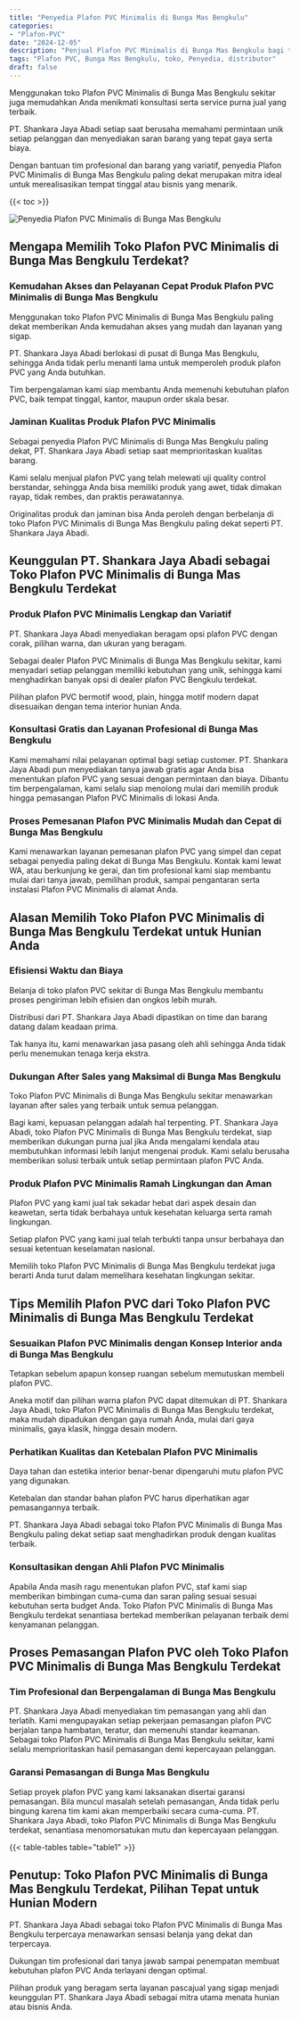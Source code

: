 ```yaml
---
title: "Penyedia Plafon PVC Minimalis di Bunga Mas Bengkulu"
categories: 
- "Plafon-PVC"
date: "2024-12-05"
description: "Penjual Plafon PVC Minimalis di Bunga Mas Bengkulu bagi tempat tinggal, office, dan gerai. Material terbaik, pilihan motif, variasi warna modern, dengan jasa instalasi dikerjakan oleh tenaga ahli berpengalaman dan jaminan resmi!|Servis distribusi Plafon PVC Minimalis di Bunga Mas Bengkulu untuk kebutuhan tempat tinggal, office, atau ritel, beserta produk berkualitas dan instalasi oleh teknisi profesional serta jaminan resmi.|Pilihan Plafon PVC Minimalis di Bunga Mas Bengkulu yang andal untuk rumah, office, dan gerai, bersama plafon unggulan dan instalasi oleh tim berpengalaman serta kepastian resmi.|Penjualan Plafon PVC Minimalis di Bunga Mas Bengkulu untuk tempat tinggal, office, serta gerai, beserta produk terbaik dan penempatan dikerjakan oleh tim ahli, dilengkapi dengan jaminan resmi.}"
tags: "Plafon PVC, Bunga Mas Bengkulu, toko, Penyedia, distributor"
draft: false
---
```


Menggunakan toko Plafon PVC Minimalis di Bunga Mas Bengkulu sekitar juga memudahkan Anda menikmati konsultasi serta service purna jual yang terbaik.

PT. Shankara Jaya Abadi setiap saat berusaha memahami permintaan unik setiap pelanggan dan menyediakan saran barang yang tepat gaya serta biaya.

Dengan bantuan tim profesional dan barang yang variatif, penyedia Plafon PVC Minimalis di Bunga Mas Bengkulu paling dekat merupakan mitra ideal untuk merealisasikan tempat tinggal atau bisnis yang menarik.

{{< toc >}}

![Penyedia Plafon PVC Minimalis di Bunga Mas Bengkulu](/images/Plafon-PVC/Penyedia-Plafon-PVC-Minimalis-di-Bunga-Mas-Bengkulu.png)


## Mengapa Memilih Toko Plafon PVC Minimalis di Bunga Mas Bengkulu Terdekat?

### Kemudahan Akses dan Pelayanan Cepat Produk Plafon PVC Minimalis di Bunga Mas Bengkulu

Menggunakan toko Plafon PVC Minimalis di Bunga Mas Bengkulu paling dekat memberikan Anda kemudahan akses yang mudah dan layanan yang sigap.

PT. Shankara Jaya Abadi berlokasi di pusat di Bunga Mas Bengkulu, sehingga Anda tidak perlu menanti lama untuk memperoleh produk plafon PVC yang Anda butuhkan.

Tim berpengalaman kami siap membantu Anda memenuhi kebutuhan plafon PVC, baik tempat tinggal, kantor, maupun order skala besar.

### Jaminan Kualitas Produk Plafon PVC Minimalis

Sebagai penyedia Plafon PVC Minimalis di Bunga Mas Bengkulu paling dekat, PT. Shankara Jaya Abadi setiap saat memprioritaskan kualitas barang.

Kami selalu menjual plafon PVC yang telah melewati uji quality control berstandar, sehingga Anda bisa memiliki produk yang awet, tidak dimakan rayap, tidak rembes, dan praktis perawatannya.

Originalitas produk dan jaminan bisa Anda peroleh dengan berbelanja di toko Plafon PVC Minimalis di Bunga Mas Bengkulu paling dekat seperti PT. Shankara Jaya Abadi.

## Keunggulan PT. Shankara Jaya Abadi sebagai Toko Plafon PVC Minimalis di Bunga Mas Bengkulu Terdekat

### Produk Plafon PVC Minimalis Lengkap dan Variatif

PT. Shankara Jaya Abadi menyediakan beragam opsi plafon PVC dengan corak, pilihan warna, dan ukuran yang beragam.

Sebagai dealer Plafon PVC Minimalis di Bunga Mas Bengkulu sekitar, kami menyadari setiap pelanggan memiliki kebutuhan yang unik, sehingga kami menghadirkan banyak opsi di dealer plafon PVC Bengkulu terdekat.

Pilihan plafon PVC bermotif wood, plain, hingga motif modern dapat disesuaikan dengan tema interior hunian Anda.

### Konsultasi Gratis dan Layanan Profesional di Bunga Mas Bengkulu

Kami memahami nilai pelayanan optimal bagi setiap customer. PT. Shankara Jaya Abadi pun menyediakan tanya jawab gratis agar Anda bisa menentukan plafon PVC yang sesuai dengan permintaan dan biaya. Dibantu tim berpengalaman, kami selalu siap menolong mulai dari memilih produk hingga pemasangan Plafon PVC Minimalis di lokasi Anda.

### Proses Pemesanan Plafon PVC Minimalis Mudah dan Cepat di Bunga Mas Bengkulu

Kami menawarkan layanan pemesanan plafon PVC yang simpel dan cepat sebagai penyedia paling dekat di Bunga Mas Bengkulu. Kontak kami lewat WA, atau berkunjung ke gerai, dan tim profesional kami siap membantu mulai dari tanya jawab, pemilihan produk, sampai pengantaran serta instalasi Plafon PVC Minimalis di alamat Anda.

## Alasan Memilih Toko Plafon PVC Minimalis di Bunga Mas Bengkulu Terdekat untuk Hunian Anda

### Efisiensi Waktu dan Biaya

Belanja di toko plafon PVC sekitar di Bunga Mas Bengkulu membantu proses pengiriman lebih efisien dan ongkos lebih murah.

Distribusi dari PT. Shankara Jaya Abadi dipastikan on time dan barang datang dalam keadaan prima.

Tak hanya itu, kami menawarkan jasa pasang oleh ahli sehingga Anda tidak perlu menemukan tenaga kerja ekstra.

### Dukungan After Sales yang Maksimal di Bunga Mas Bengkulu

Toko Plafon PVC Minimalis di Bunga Mas Bengkulu sekitar menawarkan layanan after sales yang terbaik untuk semua pelanggan.

Bagi kami, kepuasan pelanggan adalah hal terpenting. PT. Shankara Jaya Abadi, toko Plafon PVC Minimalis di Bunga Mas Bengkulu terdekat, siap memberikan dukungan purna jual jika Anda mengalami kendala atau membutuhkan informasi lebih lanjut mengenai produk. Kami selalu berusaha memberikan solusi terbaik untuk setiap permintaan plafon PVC Anda.

### Produk Plafon PVC Minimalis Ramah Lingkungan dan Aman

Plafon PVC yang kami jual tak sekadar hebat dari aspek desain dan keawetan, serta tidak berbahaya untuk kesehatan keluarga serta ramah lingkungan.

Setiap plafon PVC yang kami jual telah terbukti tanpa unsur berbahaya dan sesuai ketentuan keselamatan nasional.

Memilih toko Plafon PVC Minimalis di Bunga Mas Bengkulu terdekat juga berarti Anda turut dalam memelihara kesehatan lingkungan sekitar.

## Tips Memilih Plafon PVC dari Toko Plafon PVC Minimalis di Bunga Mas Bengkulu Terdekat

### Sesuaikan Plafon PVC Minimalis dengan Konsep Interior anda di Bunga Mas Bengkulu

Tetapkan sebelum apapun konsep ruangan sebelum memutuskan membeli plafon PVC.

Aneka motif dan pilihan warna plafon PVC dapat ditemukan di PT. Shankara Jaya Abadi, toko Plafon PVC Minimalis di Bunga Mas Bengkulu terdekat, maka mudah dipadukan dengan gaya rumah Anda, mulai dari gaya minimalis, gaya klasik, hingga desain modern.

### Perhatikan Kualitas dan Ketebalan Plafon PVC Minimalis

Daya tahan dan estetika interior benar-benar dipengaruhi mutu plafon PVC yang digunakan.

Ketebalan dan standar bahan plafon PVC harus diperhatikan agar pemasangannya terbaik.

PT. Shankara Jaya Abadi sebagai toko Plafon PVC Minimalis di Bunga Mas Bengkulu paling dekat setiap saat menghadirkan produk dengan kualitas terbaik.

### Konsultasikan dengan Ahli Plafon PVC Minimalis

Apabila Anda masih ragu menentukan plafon PVC, staf kami siap memberikan bimbingan cuma-cuma dan saran paling sesuai sesuai kebutuhan serta budget Anda. Toko Plafon PVC Minimalis di Bunga Mas Bengkulu terdekat senantiasa bertekad memberikan pelayanan terbaik demi kenyamanan pelanggan.

## Proses Pemasangan Plafon PVC oleh Toko Plafon PVC Minimalis di Bunga Mas Bengkulu Terdekat

### Tim Profesional dan Berpengalaman di Bunga Mas Bengkulu

PT. Shankara Jaya Abadi menyediakan tim pemasangan yang ahli dan terlatih. Kami mengupayakan setiap pekerjaan pemasangan plafon PVC berjalan tanpa hambatan, teratur, dan memenuhi standar keamanan. Sebagai toko Plafon PVC Minimalis di Bunga Mas Bengkulu sekitar, kami selalu memprioritaskan hasil pemasangan demi kepercayaan pelanggan.

### Garansi Pemasangan di Bunga Mas Bengkulu

Setiap proyek plafon PVC yang kami laksanakan disertai garansi pemasangan. Bila muncul masalah setelah pemasangan, Anda tidak perlu bingung karena tim kami akan memperbaiki secara cuma-cuma. PT. Shankara Jaya Abadi, toko Plafon PVC Minimalis di Bunga Mas Bengkulu terdekat, senantiasa menomorsatukan mutu dan kepercayaan pelanggan.

{{< table-tables table="table1" >}}

## Penutup: Toko Plafon PVC Minimalis di Bunga Mas Bengkulu Terdekat, Pilihan Tepat untuk Hunian Modern

PT. Shankara Jaya Abadi sebagai toko Plafon PVC Minimalis di Bunga Mas Bengkulu terpercaya menawarkan sensasi belanja yang dekat dan terpercaya.

Dukungan tim profesional dari tanya jawab sampai penempatan membuat kebutuhan plafon PVC Anda terlayani dengan optimal.

Pilihan produk yang beragam serta layanan pascajual yang sigap menjadi keunggulan PT. Shankara Jaya Abadi sebagai mitra utama menata hunian atau bisnis Anda.
